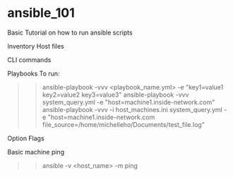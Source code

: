 # ansible_101
Basic Tutorial on how to run ansible scripts

Inventory Host files

CLI commands

Playbooks
To run:
>> ansible-playbook -vvv <playbook_name.yml> -e "key1=value1 key2=value2 key3=value3"
>> ansible-playbook -vvv system_query.yml -e "host=machine1.inside-network.com"
>> ansible-playbook -vvv -i host_machines.ini system_query.yml -e "host=machine1.inside-network.com file_source=/home/michelleho/Documents/test_file.log"

Option Flags


Basic machine ping
>> ansible -v <host_name> -m ping
>> 
